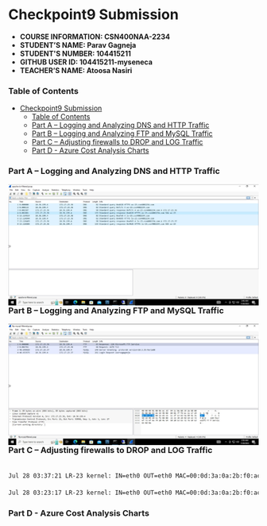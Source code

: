 # Checkpoint9 Submission

- **COURSE INFORMATION: CSN400NAA-2234**
- **STUDENT’S NAME: Parav Gagneja**
- **STUDENT'S NUMBER: 104415211**
- **GITHUB USER ID: 104415211-myseneca**
- **TEACHER’S NAME: Atoosa Nasiri**

### Table of Contents

- [Checkpoint9 Submission](#checkpoint9-submission)
    - [Table of Contents](#table-of-contents)
    - [Part A – Logging and Analyzing DNS and HTTP Traffic](#part-a--logging-and-analyzing-dns-and-http-traffic)
    - [Part B – Logging and Analyzing FTP and MySQL Traffic](#part-b--logging-and-analyzing-ftp-and-mysql-traffic)
    - [Part C – Adjusting firewalls to DROP and LOG Traffic](#part-c--adjusting-firewalls-to-drop-and-log-traffic)
    - [Part D - Azure Cost Analysis Charts](#part-d---azure-cost-analysis-charts)

### Part A – Logging and Analyzing DNS and HTTP Traffic

<img src="images/1.jpg"
     alt="apache-iis-filtered.pcap"
     title="apache-iis-filtered.pcap"
     style="float: left; margin-right: 10px;" />


### Part B – Logging and Analyzing FTP and MySQL Traffic

<img src="images/2.jpg"
     alt="apache-iis-filtered.pcap"
     title="apache-iis-filtered.pcap"
     style="float: left; margin-right: 10px;" />

### Part C – Adjusting firewalls to DROP and LOG Traffic

``` bash

Jul 28 03:37:21 LR-23 kernel: IN=eth0 OUT=eth0 MAC=00:0d:3a:0a:2b:f0:ac:3d:94:1c:0e:00:08:00 SRC=10.36.199.4 DST=172.17.23.36 LEN=40 TOS=0x00 PREC=0x00 TTL=127 ID=54976 DF PROTO=TCP SPT=54228 DPT=3389 WINDOW=2047 RES=0x00 ACK URGP=0

Jul 28 03:23:17 LR-23 kernel: IN=eth0 OUT=eth0 MAC=00:0d:3a:0a:2b:f0:ac:3d:94:1c:0e:00:08:00 SRC=10.36.199.4 DST=172.17.23.37 LEN=52 TOS=0x00 PREC=0x00 TTL=127 ID=41908 DF PROTO=TCP SPT=54409 DPT=22 WINDOW=64240 RES=0x00 SYN URGP=0

```
### Part D - Azure Cost Analysis Charts